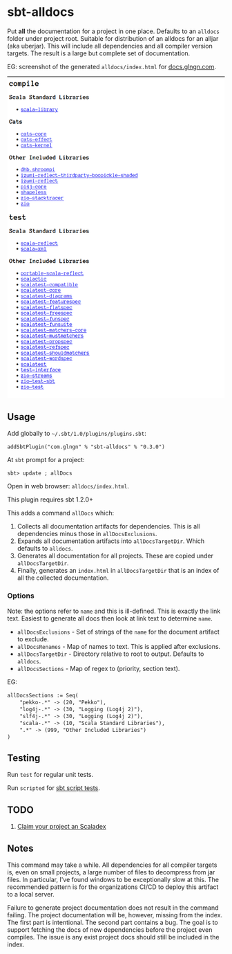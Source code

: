 # sbt-alldocs

Put **all** the documentation for a project in one place. Defaults to an `alldocs` folder under project root.
Suitable for distribution of an alldocs for an alljar (aka uberjar). This will include all dependencies and all compiler
version targets. The result is a large but complete set of documentation.

EG: screenshot of the generated `alldocs/index.html` for [docs.glngn.com](http://docs.glngn.com/latest/api/).

![index screenshot](https://github.com/glngn/sbt-alldocs/raw/master/screenshot.png?raw=true "Screenshot of an example index")

## Usage

Add globally to `~/.sbt/1.0/plugins/plugins.sbt`:

~~~
addSbtPlugin("com.glngn" % "sbt-alldocs" % "0.3.0")
~~~

At `sbt` prompt for a project:

~~~
sbt> update ; allDocs
~~~

Open in web browser: `alldocs/index.html`.

This plugin requires sbt 1.2.0+

This adds a command `allDocs` which:

1. Collects all documentation artifacts for dependencies. This is all dependencies minus those in `allDocsExclusions`.
2. Expands all documentation artifacts into `allDocsTargetDir`. Which defaults to `alldocs`.
3. Generates all documentation for all projects. These are copied under `allDocsTargetDir`.
4. Finally, generates an `index.html` in `allDocsTargetDir` that is an index of all the collected documentation.

### Options

Note: the options refer to `name` and this is ill-defined. This is exactly the link text. Easiest to
generate all docs then look at link text to determine `name`.

* `allDocsExclusions` - Set of strings of the `name` for the document artifact to exclude.
* `allDocsRenames` - Map of names to text. This is applied after exclusions.
* `allDocsTargetDir` - Directory relative to root to output. Defaults to `alldocs`.
* `allDocsSections` - Map of regex to (priority, section text).

EG:

~~~
allDocsSections := Seq(
    "pekko-.*" -> (20, "Pekko"),
    "log4j-.*" -> (30, "Logging (Log4j 2)"),
    "slf4j-.*" -> (30, "Logging (Log4j 2)"),
    "scala-.*" -> (10, "Scala Standard Libraries"),
    ".*" -> (999, "Other Included Libraries")
)
~~~

## Testing

Run `test` for regular unit tests.

Run `scripted` for [sbt script tests](http://www.scala-sbt.org/1.x/docs/Testing-sbt-plugins.html).

## TODO

1. [Claim your project an Scaladex](https://github.com/scalacenter/scaladex-contrib#claim-your-project)

## Notes

This command may take a while. All dependencies for all compiler targets is, even on small projects,
a large number of files to decompress from jar files. In particular, I've found windows to be
exceptionally slow at this. The recommended pattern is for the organizations CI/CD to deploy this
artifact to a local server.

Failure to generate project documentation does not result in the command failing. The project
documentation will be, however, missing from the index. The first part is intentional. The second
part contains a bug. The goal is to support fetching the docs of new dependencies before the project
even compiles. The issue is any exist project docs should still be included in the index.

